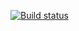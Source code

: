 [![Build status](https://ci.appveyor.com/api/projects/status/ha86mnxo8rvhliax?svg=true)](https://ci.appveyor.com/project/alekanic/api-2)
